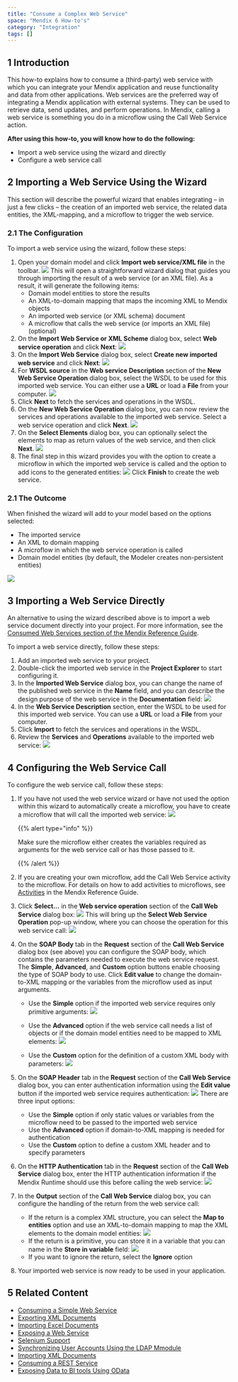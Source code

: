 ```yaml
---
title: "Consume a Complex Web Service"
space: "Mendix 6 How-to's"
category: "Integration"
tags: []
---
```


## 1 Introduction

This how-to explains how to consume a (third-party) web service with which you can integrate your Mendix application and reuse functionality and data from other applications. Web services are the preferred way of integrating a Mendix application with external systems. They can be used to retrieve data, send updates, and perform operations. In Mendix, calling a web service is something you do in a microflow using the Call Web Service action.

**After using this how-to, you will know how to do the following:**  

* Import a web service using the wizard and directly
* Configure a web service call

## 2 Importing a Web Service Using the Wizard

This section will describe the powerful wizard that enables integrating – in just a few clicks – the creation of an imported web service, the related data entities, the XML-mapping, and a microflow to trigger the web service.

### 2.1 The Configuration

To import a web service using the wizard, follow these steps:

1. Open your domain model and click **Import web service/XML file** in the toolbar.
    ![](attachments/18448730/18581788.png)
    This will open a straightforward wizard dialog that guides you through importing the result of a web service (or an XML file). As a result, it will generate the following items:
    * Domain model entities to store the results
    * An XML-to-domain mapping that maps the incoming XML to Mendix objects
    * An imported web service (or XML schema) document
    * A microflow that calls the web service (or imports an XML file) (optional)
2. On the **Import Web Service or XML Scheme** dialog box, select **Web service operation** and click **Next**:
    ![](attachments/18448730/18581787.png)
3. On the **Import Web Service** dialog box, select **Create new imported web service** and click **Next**:
    ![](attachments/18448730/18581786.png)
4. For **WSDL source** in the **Web service Description** section of the **New Web Service Operation** dialog box, select the WSDL to be used for this imported web service. You can either use a **URL** or load a **File** from your computer.
    ![](attachments/18448730/18581785.png)
5. Click **Next** to fetch the services and operations in the WSDL.
6. On the **New Web Service Operation** dialog box, you can now review the services and operations available to the imported web service. Select a web service operation and click **Next**.
    ![](attachments/18448730/18581784.png)
7. On the **Select Elements** dialog box, you can optionally select the elements to map as return values of the web service, and then click **Next**.
    ![](attachments/18448730/18581783.png)
8. The final step in this wizard provides you with the option to create a microflow in which the imported web service is called and the option to add icons to the generated entities: 
    ![](attachments/18448730/18581782.png)
    Click **Finish** to create the web service.

### 2.1 The Outcome

When finished the wizard will add to your model based on the options selected:

* The imported service
* An XML to domain mapping
* A microflow in which the web service operation is called
* Domain model entities (by default, the Modeler creates non-persistent entities)

![](attachments/18448730/18581781.png)

## 3 Importing a Web Service Directly

An alternative to using the wizard described above is to import a web service document directly into your project. For more information, see the [Consumed Web Services section of the Mendix Reference Guide](/refguide6/consumed-web-services).

To import a web service directly, follow these steps:

1. Add an imported web service to your project.
2. Double-click the imported web service in the **Project Explorer** to start configuring it.
3. In the **Imported Web Service** dialog box, you can change the name of the published web service in the **Name** field, and you can describe the design purpose of the web service in the **Documentation** field:
    ![](attachments/18448730/18581780.png)
4. In the **Web Service Description** section, enter the WSDL to be used for this imported web service. You can use a **URL** or load a **File** from your computer. 
5. Click **Import** to fetch the services and operations in the WSDL.
6. Review the **Services** and **Operations** available to the imported web service:
    ![](attachments/18448730/18581779.png)

## 4 Configuring the Web Service Call

To configure the web service call, follow these steps:

1. If you have not used the web service wizard or have not used the option within this wizard to automatically create a microflow, you have to create a microflow that will call the imported web service:
    ![](attachments/18448730/18581778.png)

    {{% alert type="info" %}}

    Make sure the microflow either creates the variables required as arguments for the web service call or has those passed to it.

    {{% /alert %}}

2. If you are creating your own microflow, add the Call Web Service activity to the microflow. For details on how to add activities to microflows, see [Activities](/refguide6/activities) in the Mendix Reference Guide.
3. Click **Select...** in the **Web service operation** section of the **Call Web Service** dialog box:
    ![](attachments/18448730/18581796.png)
    This will bring up the **Select Web Service Operation** pop-up window, where you can choose the operation for this web service call:
    ![](attachments/18448730/18581777.png)
4. On the **SOAP Body** tab in the **Request** section of the **Call Web Service** dialog box (see above) you can configure the SOAP body, which contains the parameters needed to execute the web service request. The **Simple**, **Advanced**, and **Custom** option buttons enable choosing the type of SOAP body to use. Click **Edit value** to change the domain-to-XML mapping or the variables from the microflow used as input arguments.
    * Use the **Simple** option if the imported web service requires only primitive arguments:
    ![](attachments/18448730/18581791.png)

    * Use the **Advanced** option if the web service call needs a list of objects or if the domain model entities need to be mapped to XML elements: 
    ![](attachments/18448730/18581795.png)

    * Use the **Custom** option for the definition of a custom XML body with parameters:
    ![](attachments/18448730/18581792.png)
5. On the **SOAP Header** tab in the **Request** section of the **Call Web Service** dialog box, you can enter authentication information using the **Edit value** button if the imported web service requires authentication:
    ![](attachments/18448730/18581793.png)
    There are three input options:
    * Use the **Simple** option if only static values or variables from the microflow need to be passed to the imported web service
    * Use the **Advanced** option if domain-to-XML mapping is needed for authentication
    * Use the **Custom** option to define a custom XML header and to specify parameters
6. On the **HTTP Authentication** tab in the **Request** section of the **Call Web Service** dialog box, enter the HTTP authentication information if the Mendix Runtime should use this before calling the web service:
    ![](attachments/18448730/18581794.png)
7. In the **Output** section of the **Call Web Service** dialog box, you can configure the handling of the return from the web service call:
    * If the return is a complex XML structure, you can select the **Map to entities** option and use an XML-to-domain mapping to map the XML elements to the domain model entities:
    ![](attachments/18448730/18581790.png)
    * If the return is a primitive, you can store it in a variable that you can name in the **Store in variable** field:
    ![](attachments/18448730/18581789.png)
    * If you want to ignore the return, select the **Ignore** option
8.  Your imported web service is now ready to be used in your application.

## 5 Related Content

* [Consuming a Simple Web Service](consume-a-simple-web-service)
* [Exporting XML Documents](export-xml-documents)
* [Importing Excel Documents](importing-excel-documents)
* [Exposing a Web Service](expose-a-web-service)
* [Selenium Support](selenium-support)
* [Synchronizing User Accounts Using the LDAP Mmodule](synchronizing-user-accounts-using-the-ldap-module)
* [Importing XML Documents](importing-xml-documents)
* [Consuming a REST Service](consume-a-rest-service)
* [Exposing Data to BI tools Using OData](exposing-data-to-bi-tools-using-odata)